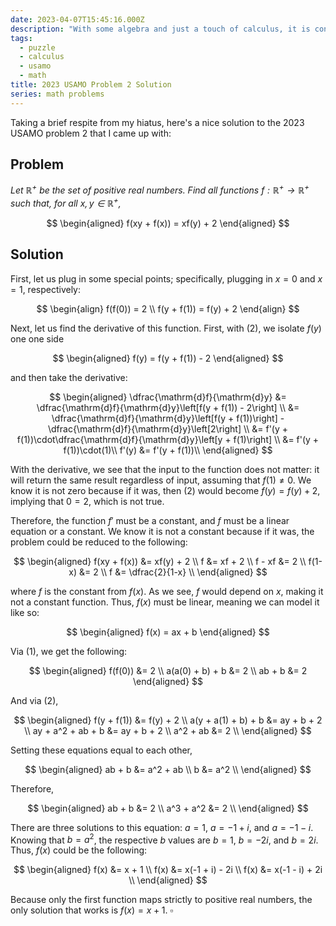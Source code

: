 ```yaml
---
date: 2023-04-07T15:45:16.000Z
description: "With some algebra and just a touch of calculus, it is conquered."
tags:
  - puzzle
  - calculus
  - usamo
  - math
title: 2023 USAMO Problem 2 Solution
series: math problems
---
```


Taking a brief respite from my hiatus, here's a nice solution to the 2023 USAMO problem 2 that I came up with:

## Problem

_Let $\mathbb{R}^{+}$ be the set of positive real numbers. Find all functions $f:\mathbb{R}^{+}\rightarrow\mathbb{R}^{+}$ such that, for all $x, y \in \mathbb{R}^{+}$,_

$$
\begin{aligned}
	f(xy + f(x)) = xf(y) + 2
\end{aligned}
$$

## Solution

First, let us plug in some special points; specifically, plugging in $x=0$ and $x=1$, respectively:

$$
\begin{align}
	f(f(0)) = 2 \\
	f(y + f(1)) = f(y) + 2
\end{align}
$$

Next, let us find the derivative of this function. First, with (2), we isolate $f(y)$ one one side

$$
\begin{aligned}
	f(y) = f(y + f(1)) - 2
\end{aligned}
$$

and then take the derivative:

$$
\begin{aligned}
	\dfrac{\mathrm{d}f}{\mathrm{d}y}
	&= \dfrac{\mathrm{d}f}{\mathrm{d}y}\left[f(y + f(1)) - 2\right] \\
	&= \dfrac{\mathrm{d}f}{\mathrm{d}y}\left[f(y + f(1))\right] - \dfrac{\mathrm{d}f}{\mathrm{d}y}\left[2\right] \\
	&= f'(y + f(1))\cdot\dfrac{\mathrm{d}f}{\mathrm{d}y}\left[y + f(1)\right] \\
	&= f'(y + f(1))\cdot(1)\\
	f'(y) &= f'(y + f(1))\\
\end{aligned}
$$

With the derivative, we see that the input to the function does not matter: it will return the same result regardless of input, assuming that $f(1) \neq 0$. We know it is not zero because if it was, then (2) would become $f(y) = f(y) + 2$, implying that $0 = 2$, which is not true.

Therefore, the function $f'$ must be a constant, and $f$ must be a linear equation or a constant. We know it is not a constant because if it was, the problem could be reduced to the following:

$$
\begin{aligned}
	f(xy + f(x)) &= xf(y) + 2 \\
	f &= xf + 2 \\
	f - xf &= 2 \\
	f(1-x) &= 2 \\
	f &= \dfrac{2}{1-x} \\
\end{aligned}
$$

where $f$ is the constant from $f(x)$. As we see, $f$ would depend on $x$, making it not a constant function. Thus, $f(x)$ must be linear, meaning we can model it like so:

$$
\begin{aligned}
	f(x) = ax + b
\end{aligned}
$$

Via (1), we get the following:

$$
\begin{aligned}
	f(f(0)) &= 2 \\
	a(a(0) + b) + b &= 2 \\
	ab + b &= 2
\end{aligned}
$$

And via (2),

$$
\begin{aligned}
	f(y + f(1)) &= f(y) + 2 \\
	a(y + a(1) + b) + b &= ay + b + 2 \\
	ay + a^2 + ab + b &= ay + b + 2 \\
	a^2 + ab &= 2 \\
\end{aligned}
$$

Setting these equations equal to each other,

$$
\begin{aligned}
	ab + b &= a^2 + ab \\
	b &= a^2 \\
\end{aligned}
$$

Therefore,

$$
\begin{aligned}
	ab + b &= 2 \\
	a^3 + a^2 &= 2 \\
\end{aligned}
$$

There are three solutions to this equation: $a = 1$, $a = -1 + i$, and $a = -1 - i$. Knowing that $b = a^2$, the respective $b$ values are $b = 1$, $b = -2i$, and $b = 2i$. Thus, $f(x)$ could be the following:

$$
\begin{aligned}
	f(x) &= x + 1 \\
	f(x) &= x(-1 + i) - 2i \\
	f(x) &= x(-1 - i) + 2i \\
\end{aligned}
$$

Because only the first function maps strictly to positive real numbers, the only solution that works is $f(x) = x + 1$. $\square$
